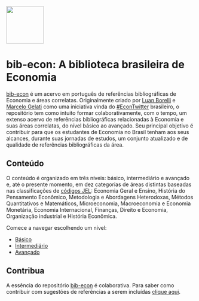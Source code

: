 <img src="https://media.gazetadopovo.com.br/2018/12/fbad9e8ea0ebeb1c2a8ff80f6ab7cf91-gpMedium.jpg" width="100">

# bib-econ: A biblioteca brasileira de Economia

[bib-econ](https://github.com/luanborelli/bib-econ) é um acervo em português de referências bibliográficas de Economia e áreas correlatas. Originalmente criado por [Luan Borelli](https://twitter.com/BorelliLuan) e [Marcelo Gelati](https://twitter.com/marcelogelati) como uma iniciativa vinda do [#EconTwitter](https://twitter.com/search?q=%23EconTwitter&src=typed_query) brasileiro, o repositório tem como intuito formar colaborativamente, com o tempo, um extenso acervo de referências bibliográficas relacionadas à Economia e suas áreas correlatas, do nível básico ao avançado. Seu principal objetivo é contribuir para que os estudantes de Economia no Brasil tenham aos seus alcances, durante suas jornadas de estudos, um conjunto atualizado e de qualidade de referências bibliográficas da área.

## Conteúdo

O conteúdo é organizado em três níveis: básico, intermediário e avançado e, até o presente momento, em dez categorias de áreas distintas baseadas nas classificações de [códigos JEL](https://www.aeaweb.org/econlit/jelCodes.php?view=jel): Economia Geral e Ensino, História do Pensamento Econômico, Metodologia e Abordagens Heterodoxas, Métodos Quantitativos e Matemáticos, Microeconomia, Macroeconomia e Economia Monetária, Economia Internacional, Finanças, Direito e Economia, Organização industrial e História Econômica.

Comece a navegar escolhendo um nível:

* [Básico](basico/README.md)
* [Intermediário](intermediario/README.md)
* [Avançado](avancado/README.md)


## Contribua

A essência do repositório [bib-econ](https://github.com/luanborelli/bib-econ) é colaborativa. Para saber como contribuir com sugestões de referências a serem incluídas [clique aqui](contribua.md).
